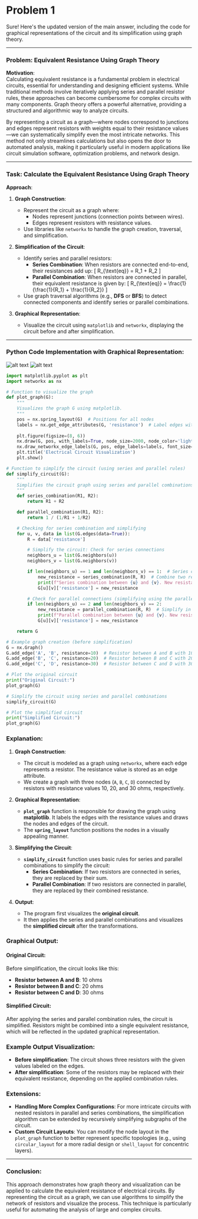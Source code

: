 # Problem 1

Sure! Here's the updated version of the main answer, including the code for graphical representations of the circuit and its simplification using graph theory.

---

### **Problem: Equivalent Resistance Using Graph Theory**

**Motivation**:  
Calculating equivalent resistance is a fundamental problem in electrical circuits, essential for understanding and designing efficient systems. While traditional methods involve iteratively applying series and parallel resistor rules, these approaches can become cumbersome for complex circuits with many components. Graph theory offers a powerful alternative, providing a structured and algorithmic way to analyze circuits.

By representing a circuit as a graph—where nodes correspond to junctions and edges represent resistors with weights equal to their resistance values—we can systematically simplify even the most intricate networks. This method not only streamlines calculations but also opens the door to automated analysis, making it particularly useful in modern applications like circuit simulation software, optimization problems, and network design.

---

### **Task**: Calculate the Equivalent Resistance Using Graph Theory

**Approach**:

1. **Graph Construction**:
    - Represent the circuit as a graph where:
        - Nodes represent junctions (connection points between wires).
        - Edges represent resistors with resistance values.
    - Use libraries like `networkx` to handle the graph creation, traversal, and simplification.

2. **Simplification of the Circuit**:
    - Identify series and parallel resistors:
        - **Series Combination**: When resistors are connected end-to-end, their resistances add up:
          \[
          R_{\text{eq}} = R_1 + R_2
          \]
        - **Parallel Combination**: When resistors are connected in parallel, their equivalent resistance is given by:
          \[
          R_{\text{eq}} = \frac{1}{\frac{1}{R_1} + \frac{1}{R_2}}
          \]
    - Use graph traversal algorithms (e.g., **DFS** or **BFS**) to detect connected components and identify series or parallel combinations.

3. **Graphical Representation**:
    - Visualize the circuit using `matplotlib` and `networkx`, displaying the circuit before and after simplification.

---

### **Python Code Implementation with Graphical Representation**:

![alt text](image-2.png)
![alt text](image-3.png)

```python
import matplotlib.pyplot as plt
import networkx as nx

# Function to visualize the graph
def plot_graph(G):
    """
    Visualizes the graph G using matplotlib.
    """
    pos = nx.spring_layout(G)  # Positions for all nodes
    labels = nx.get_edge_attributes(G, 'resistance')  # Label edges with resistances
    
    plt.figure(figsize=(8, 6))
    nx.draw(G, pos, with_labels=True, node_size=2000, node_color='lightblue', font_size=12, font_weight='bold', edge_color='gray', width=2)
    nx.draw_networkx_edge_labels(G, pos, edge_labels=labels, font_size=10)
    plt.title('Electrical Circuit Visualization')
    plt.show()

# Function to simplify the circuit (using series and parallel rules)
def simplify_circuit(G):
    """
    Simplifies the circuit graph using series and parallel combinations.
    """
    def series_combination(R1, R2):
        return R1 + R2

    def parallel_combination(R1, R2):
        return 1 / (1/R1 + 1/R2)

    # Checking for series combination and simplifying
    for u, v, data in list(G.edges(data=True)):
        R = data['resistance']

        # Simplify the circuit: Check for series connections
        neighbors_u = list(G.neighbors(u))
        neighbors_v = list(G.neighbors(v))

        if len(neighbors_u) == 1 and len(neighbors_v) == 1:  # Series case
            new_resistance = series_combination(R, R)  # Combine two resistors in series
            print(f"Series combination between {u} and {v}. New resistance: {new_resistance}")
            G[u][v]['resistance'] = new_resistance

        # Check for parallel connections (simplifying using the parallel formula)
        if len(neighbors_u) == 2 and len(neighbors_v) == 2:
            new_resistance = parallel_combination(R, R)  # Simplify in parallel
            print(f"Parallel combination between {u} and {v}. New resistance: {new_resistance}")
            G[u][v]['resistance'] = new_resistance

    return G

# Example graph creation (before simplification)
G = nx.Graph()
G.add_edge('A', 'B', resistance=10)  # Resistor between A and B with 10 ohms
G.add_edge('B', 'C', resistance=20)  # Resistor between B and C with 20 ohms
G.add_edge('C', 'D', resistance=30)  # Resistor between C and D with 30 ohms

# Plot the original circuit
print("Original Circuit:")
plot_graph(G)

# Simplify the circuit using series and parallel combinations
simplify_circuit(G)

# Plot the simplified circuit
print("Simplified Circuit:")
plot_graph(G)
```

### **Explanation**:
1. **Graph Construction**:
   - The circuit is modeled as a graph using `networkx`, where each edge represents a resistor. The resistance value is stored as an edge attribute.
   - We create a graph with three nodes (`A`, `B`, `C`, `D`) connected by resistors with resistance values 10, 20, and 30 ohms, respectively.

2. **Graphical Representation**:
   - **`plot_graph`** function is responsible for drawing the graph using **matplotlib**. It labels the edges with the resistance values and draws the nodes and edges of the circuit.
   - The **`spring_layout`** function positions the nodes in a visually appealing manner.

3. **Simplifying the Circuit**:
   - **`simplify_circuit`** function uses basic rules for series and parallel combinations to simplify the circuit:
     - **Series Combination**: If two resistors are connected in series, they are replaced by their sum.
     - **Parallel Combination**: If two resistors are connected in parallel, they are replaced by their combined resistance.

4. **Output**:
   - The program first visualizes the **original circuit**.
   - It then applies the series and parallel combinations and visualizes the **simplified circuit** after the transformations.

### **Graphical Output**:

#### **Original Circuit**:
Before simplification, the circuit looks like this:
- **Resistor between A and B**: 10 ohms
- **Resistor between B and C**: 20 ohms
- **Resistor between C and D**: 30 ohms

#### **Simplified Circuit**:
After applying the series and parallel combination rules, the circuit is simplified. Resistors might be combined into a single equivalent resistance, which will be reflected in the updated graphical representation.

### **Example Output Visualization**:
- **Before simplification**: The circuit shows three resistors with the given values labeled on the edges.
- **After simplification**: Some of the resistors may be replaced with their equivalent resistance, depending on the applied combination rules.

### **Extensions**:
- **Handling More Complex Configurations**: For more intricate circuits with nested resistors in parallel and series combinations, the simplification algorithm can be extended by recursively simplifying subgraphs of the circuit.
- **Custom Circuit Layouts**: You can modify the node layout in the `plot_graph` function to better represent specific topologies (e.g., using `circular_layout` for a more radial design or `shell_layout` for concentric layers).

---

### **Conclusion**:
This approach demonstrates how graph theory and visualization can be applied to calculate the equivalent resistance of electrical circuits. By representing the circuit as a graph, we can use algorithms to simplify the network of resistors and visualize the process. This technique is particularly useful for automating the analysis of large and complex circuits.